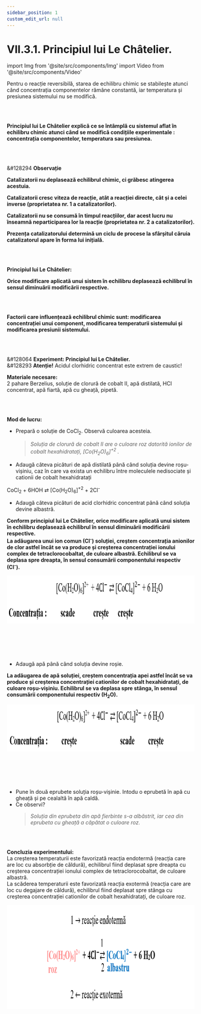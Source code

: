 ```yaml
---
sidebar_position: 1
custom_edit_url: null
---
```


# VII.3.1. Principiul lui Le Châtelier.





import Img from '@site/src/components/Img'
import Video from '@site/src/components/Video'




<div class="alert alert--primary" role="alert">

Pentru o reacție reversibilă, starea de echilibru chimic se stabilește atunci când concentrația componentelor rămâne constantă, iar temperatura și presiunea sistemului nu se modifică.


</div>


<br></br>



<div class="alert alert--primary" role="alert">

**Principiul lui Le Châtelier explică ce se întâmplă cu sistemul aflat în echilibru chimic atunci când se modifică condițiile experimentale : concentrația componentelor, temperatura sau presiunea.** 

</div>


<br></br>



<div class="alert alert--secondary" role="alert">

&#128294 **Observație**

**Catalizatorii nu deplasează echilibrul chimic, ci grăbesc atingerea acestuia.**


**Catalizatorii cresc viteza de reacție, atât a reacției directe, cât și a celei inverse (proprietatea nr. 1 a catalizatorilor).** 

**Catalizatorii nu se consumă în timpul reacțiilor, dar acest lucru nu înseamnă neparticiparea lor la reacție (proprietatea nr. 2 a catalizatorilor).** 

**Prezența catalizatorului determină un ciclu de procese la sfârșitul căruia catalizatorul apare în forma lui inițială.**


</div>



<br></br>



<div class="alert alert--primary" role="alert">

 
**Principiul lui Le Châtelier:**

**Orice modificare aplicată unui sistem în echilibru deplasează echilibrul în sensul diminuării modificării respective.**


</div>

<br></br>


<div class="alert alert--primary" role="alert">


**Factorii care influențează echilibrul chimic sunt: modificarea concentrației unui component, modificarea temperaturii sistemului și modificarea presiunii sistemului.**


</div>


<br></br>


<div class="alert alert--success" role="alert">

&#128064 **Experiment: Principiul lui Le Châtelier.**   
&#128293 **Atenție!** Acidul clorhidric concentrat este extrem de caustic! 





**Materiale necesare:**   
2 pahare Berzelius, soluție de clorură de cobalt II, apă distilată, HCl concentrat, apă fiartă, apă cu gheață, pipetă.


<br></br>


**Mod de lucru:**   
- Prepară o soluție de CoCl<sub>2</sub>. Observă culoarea acesteia.    
  > _Soluția de clorură de cobalt II are o culoare roz datorită ionilor de cobalt hexahidratați, [Co(H<sub>2</sub>O)<sub>6</sub>]<sup>+2</sup> ._
- Adaugă câteva picături de apă distilată până când soluția devine roșu-vișiniu, caz în care va exista un echilibru între moleculele nedisociate și cationii de cobalt hexahidratați

CoCl<sub>2</sub> + 6HOH ⇄ [Co(H<sub>2</sub>O)<sub>6</sub>]<sup>+2</sup>  + 2Cl<sup>-</sup>

- Adaugă câteva picături de acid clorhidric concentrat până când soluția devine albastră.



**Conform principiul lui Le Châtelier, orice modificare aplicată unui sistem în echilibru deplasează echilibrul în sensul diminuării modificării respective.**    
**La adăugarea unui ion comun (Cl<sup>-</sup>) soluției, creștem concentrația anionilor de clor astfel  încât se va produce și creșterea concentrației ionului complex de  tetraclorocobaltat, de culoare albastră. Echilibrul se va deplasa spre dreapta, în sensul consumării componentului respectiv (Cl<sup>-</sup>).** 



<Img className="img-responsive4" src="chimie/clasa9/capitolul7/VII-3-1-principiul-lui-le-chatelier-poza1-experiment-principiul-lui-le-chatelier-variatia-concentratiei.png" width="1000" height="129" lazy={false} />



<br></br>
<br></br>


- Adaugă apă până când soluția devine roșie.

**La adăugarea de apă soluției, creștem concentrația apei astfel încât se va produce și creșterea concentrației cationilor de cobalt hexahidratați, de culoare roșu-vișiniu.  Echilibrul se va deplasa spre stânga, în sensul consumării componentului respectiv (H<sub>2</sub>O).** 



<Img className="img-responsive4" src="chimie/clasa9/capitolul7/VII-3-1-principiul-lui-le-chatelier-poza2-experiment-principiul-lui-le-chatelier-variatia-concentratiei2.png" width="1000" height="126" />



<br></br>
<br></br>

- Pune în două eprubete soluția roșu-vișinie. Intodu o eprubetă în apă cu gheață și pe cealaltă în apă caldă. 
- Ce observi?
  > _Soluția din eprubeta din apă fierbinte s-a albăstrit, iar cea din eprubeta cu gheață a căpătat o culoare roz._

<br></br>


**Concluzia experimentului:**   
La creșterea temperaturii este favorizată reacția endotermă (reacția care are loc cu absorbție de căldură), echilibrul fiind deplasat spre dreapta cu creșterea concentrației ionului complex de  tetraclorocobaltat, de culoare albastră.    
La scăderea temperaturii este favorizată reacția exotermă (reacția care are loc cu degajare de căldură), echilibrul fiind deplasat spre stânga cu creșterea concentrației cationilor de cobalt hexahidratați, de culoare roz.  



<Img className="img-responsive4" src="chimie/clasa9/capitolul7/VII-3-1-principiul-lui-le-chatelier-poza3-experiment-principiul-lui-le-chatelier-schema-semireactiilor.png" width="1000" height="279" />





</div>


